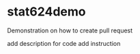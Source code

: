 # stat624demo
Demonstration on how to create pull request

add description for code
add instruction
